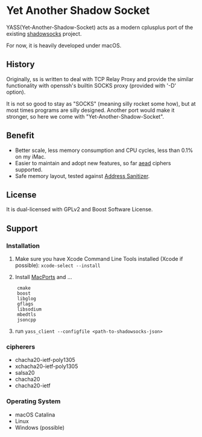 # Yet Another Shadow Socket

YASS(Yet-Another-Shadow-Socket) acts as a modern cplusplus port of the existing [shadowsocks](http://github.com/shadowsocks) project.

For now, it is heavily developed under macOS.

## History
Originally, ss is written to deal with TCP Relay Proxy and provide the similar functionality with openssh's builtin SOCKS proxy (provided with '-D' option).

It is not so good to stay as "SOCKS" (meaning silly rocket some how), but at most times programs are silly designed. Another port would make it stronger, so here we come with "Yet-Another-Shadow-Socket".

## Benefit
- Better scale, less memory consumption and CPU cycles, less than 0.1% on my iMac.
- Easier to maintain and adopt new features, so far [aead][aead] ciphers supported.
- Safe memory layout, tested against [Address Sanitizer][asan].

## License
It is dual-licensed with GPLv2 and Boost Software License.

## Support
### Installation
1. Make sure you have Xcode Command Line Tools installed (Xcode if possible):
   ```xcode-select --install```

2. Install [MacPorts] and ...
```
    cmake
    boost
    libglog
    gflags
    libsodium
    mbedtls
    jsoncpp
```
3. run
```yass_client --configfile <path-to-shadowsocks-json>```

### cipherers
- chacha20-ietf-poly1305
- xchacha20-ietf-poly1305
- salsa20
- chacha20
- chacha20-ietf

### Operating System
- macOS Catalina
- Linux
- Windows (possible)

[MacPorts]: https://www.macports.org/install.php
[aead]: https://shadowsocks.org/en/spec/AEAD-Ciphers.html
[asan]: https://github.com/google/sanitizers/wiki/AddressSanitizer
